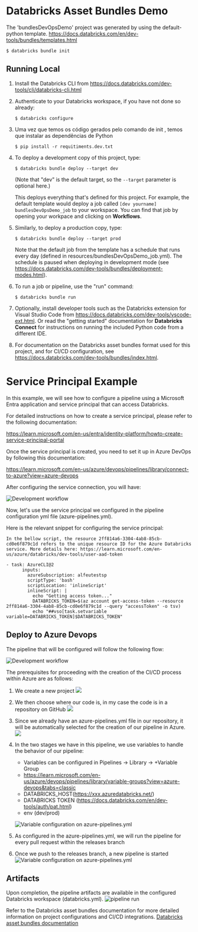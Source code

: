# Databricks Asset Bundles Demo

The 'bundlesDevOpsDemo' project was generated by using the default-python template.
https://docs.databricks.com/en/dev-tools/bundles/templates.html
```
$ databricks bundle init
```

## Running Local

1. Install the Databricks CLI from https://docs.databricks.com/dev-tools/cli/databricks-cli.html

2. Authenticate to your Databricks workspace, if you have not done so already:
    ```
    $ databricks configure
    ```

3. Uma vez que temos os código gerados pelo comando de init , temos que instalar as dependências de Python
   ```
   $ pip install -r requitiments.dev.txt
   ```

4. To deploy a development copy of this project, type:
    ```
    $ databricks bundle deploy --target dev
    ```
    (Note that "dev" is the default target, so the `--target` parameter
    is optional here.)

    This deploys everything that's defined for this project.
    For example, the default template would deploy a job called
    `[dev yourname] bundlesDevOpsDemo_job` to your workspace.
    You can find that job by opening your workpace and clicking on **Workflows**.

4. Similarly, to deploy a production copy, type:
   ```
   $ databricks bundle deploy --target prod
   ```

   Note that the default job from the template has a schedule that runs every day
   (defined in resources/bundlesDevOpsDemo_job.yml). The schedule
   is paused when deploying in development mode (see
   https://docs.databricks.com/dev-tools/bundles/deployment-modes.html).

5. To run a job or pipeline, use the "run" command:
   ```
   $ databricks bundle run
   ```

6. Optionally, install developer tools such as the Databricks extension for Visual Studio Code from
   https://docs.databricks.com/dev-tools/vscode-ext.html. Or read the "getting started" documentation for
   **Databricks Connect** for instructions on running the included Python code from a different IDE.

7. For documentation on the Databricks asset bundles format used
   for this project, and for CI/CD configuration, see
   https://docs.databricks.com/dev-tools/bundles/index.html.


# Service Principal Example

In this example, we will see how to configure a pipeline using a Microsoft Entra application and service principal that can access Databricks.

For detailed instructions on how to create a service principal, please refer to the following documentation:

https://learn.microsoft.com/en-us/entra/identity-platform/howto-create-service-principal-portal

Once the service principal is created, you need to set it up in Azure DevOps by following this documentation:

https://learn.microsoft.com/en-us/azure/devops/pipelines/library/connect-to-azure?view=azure-devops

After configuring the service connection, you will have:

![Development workflow](images/sp_creation.png)

Now, let's use the service principal we configured in the pipeline configuration yml file (azure-pipelines.yml).

Here is the relevant snippet for configuring the service principal:

`In the bellow script, the resource 2ff814a6-3304-4ab8-85cb-cd0e6f879c1d refers to the unique resource ID for the Azure Databricks service. More details here: https://learn.microsoft.com/en-us/azure/databricks/dev-tools/user-aad-token  `



```
- task: AzureCLI@2
      inputs:
        azureSubscription: alfeutestsp
        scriptType: 'bash'
        scriptLocation: 'inlineScript'
        inlineScript: |
          echo "Getting access token..."
          DATABRICKS_TOKEN=$(az account get-access-token --resource 2ff814a6-3304-4ab8-85cb-cd0e6f879c1d --query "accessToken" -o tsv)
          echo "##vso[task.setvariable variable=DATABRICKS_TOKEN]$DATABRICKS_TOKEN"
```




## Deploy to Azure Devops

The pipeline that will be configured will follow the following flow:

![Development workflow](images/cicd-workflow.png)

The prerequisites for proceeding with the creation of the CI/CD process within Azure are as follows:

1. We create a new project
   ![](images/1-devOpsProjectCreate.png)

2. We then choose where our code is, in my case the code is in a repository on GitHub
   ![](images/2-repoCreation.png)

3. Since we already have an azure-pipelines.yml file in our repository, it will be automatically selected for the creation of our pipeline in Azure.
   ![](images/3-PipelineCreation.png)

4. In the two stages we have in this pipeline, we use variables to handle the behavior of our pipeline:
   - Variables can be configured in Pipelines -> Library -> +Variable Group
   - https://learn.microsoft.com/en-us/azure/devops/pipelines/library/variable-groups?view=azure-devops&tabs=classic

    * DATABRICKS_HOST(https://xxx.azuredatabricks.net/)
    * DATABRICKS TOKEN (https://docs.databricks.com/en/dev-tools/auth/pat.html)
    * env (dev/prod)

    ![Variable configuration on azure-pipelines.yml](images/4-pipelineVariables.png)

5. As configured in the azure-pipelines.yml, we will run the pipeline for every pull request within the releases branch

6. Once we push to the releases branch, a new pipeline is started
   ![Variable configuration on azure-pipelines.yml](images/6-pipeline.png)


## Artifacts
Upon completion, the pipeline artifacts are available in the configured Databricks workspace (databricks.yml).
![pipeline run](images/7-pipelineRun.png)

Refer to the Databricks asset bundles documentation for more detailed information on project configurations and CI/CD integrations.
[Databricks asset bundles documentation](https://docs.databricks.com/en/dev-tools/bundles/index.html)



